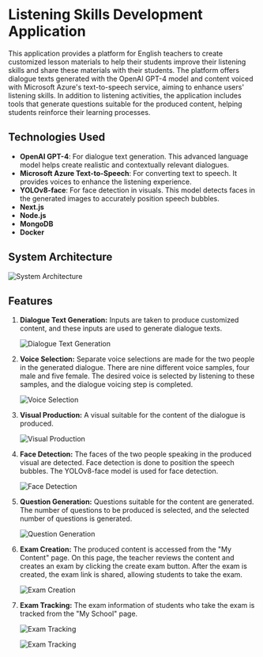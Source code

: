 # Listening Skills Development Application

This application provides a platform for English teachers to create customized lesson materials to help their students improve their listening skills and share these materials with their students. The platform offers dialogue texts generated with the OpenAI GPT-4 model and content voiced with Microsoft Azure's text-to-speech service, aiming to enhance users' listening skills. In addition to listening activities, the application includes tools that generate questions suitable for the produced content, helping students reinforce their learning processes.

## Technologies Used

- **OpenAI GPT-4**: For dialogue text generation. This advanced language model helps create realistic and contextually relevant dialogues.
- **Microsoft Azure Text-to-Speech**: For converting text to speech. It provides voices to enhance the listening experience.
- **YOLOv8-face**: For face detection in visuals. This model detects faces in the generated images to accurately position speech bubbles.
- **Next.js**
- **Node.js**
- **MongoDB**
- **Docker**

## System Architecture

![System Architecture](https://github.com/YusufOzaslan/hotel-booking/assets/74647471/6cfde0fc-b751-4fca-8639-0b096f405c36)

## Features

1. **Dialogue Text Generation:**
   Inputs are taken to produce customized content, and these inputs are used to generate dialogue texts.
   
   ![Dialogue Text Generation](https://github.com/YusufOzaslan/hotel-booking/assets/74647471/067d95ce-fbab-48f2-a4a2-1d3e5a374c12)

2. **Voice Selection:**
   Separate voice selections are made for the two people in the generated dialogue. There are nine different voice samples, four male and five female. The desired voice is selected by listening to these samples, and the dialogue voicing step is completed.
   
   ![Voice Selection](https://github.com/YusufOzaslan/hotel-booking/assets/74647471/96f863b1-8d44-478d-8184-5eb86dc08cbd)

3. **Visual Production:**
   A visual suitable for the content of the dialogue is produced.
   
   ![Visual Production](https://github.com/YusufOzaslan/hotel-booking/assets/74647471/c3570e15-7234-49b9-87d5-43d30d44eaf7)

4. **Face Detection:**
   The faces of the two people speaking in the produced visual are detected. Face detection is done to position the speech bubbles. The YOLOv8-face model is used for face detection.
   
   ![Face Detection](https://github.com/YusufOzaslan/hotel-booking/assets/74647471/a2ef3329-8afa-4030-ae1d-e94939f4b810)

5. **Question Generation:**
   Questions suitable for the content are generated. The number of questions to be produced is selected, and the selected number of questions is generated.
   
   ![Question Generation](https://github.com/YusufOzaslan/hotel-booking/assets/74647471/dbb82c62-b770-44e6-8351-63e3f31b3df3)

6. **Exam Creation:**
   The produced content is accessed from the "My Content" page. On this page, the teacher reviews the content and creates an exam by clicking the create exam button. After the exam is created, the exam link is shared, allowing students to take the exam.
   
   ![Exam Creation](https://github.com/YusufOzaslan/hotel-booking/assets/74647471/3ba7e5cb-2201-4e3c-975f-ca03975858ff)

7. **Exam Tracking:**
   The exam information of students who take the exam is tracked from the "My School" page.
   
   ![Exam Tracking](https://github.com/YusufOzaslan/hotel-booking/assets/74647471/69953793-ca57-4ccc-94c5-9ea3a84ef40a)
   
   ![Exam Tracking](https://github.com/YusufOzaslan/hotel-booking/assets/74647471/173fb640-d00d-40cd-8bf1-489e49d2b37b)
